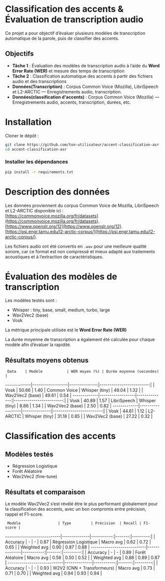 # Classification des accents & Évaluation de transcription audio

Ce projet a pour objectif d’évaluer plusieurs modèles de transcription automatique de la parole, puis de classifier des accents.

## Objectifs

- **Tâche 1** : Évaluation des modèles de transcription audio à l’aide du **Word Error Rate (WER)** et mesure des temps de transcription
- **Tâche 2** : Classification automatique des accents à partir des fichiers audio et des transcriptions
- **Données(Transcription)** : Corpus Common Voice (Mozilla), LibriSpeech et L2-ARCTIC — Enregistrements audio, transcription.
- **Données(classification d'accents)** : Corpus Common Voice (Mozilla) — Enregistrements audio, accents, transcription, durées, etc.

# Installation

Cloner le dépôt :  
```bash
git clone https://github.com/ton-utilisateur/accent-classification-asr.git
cd accent-classification-asr
```
### Installer les dépendances

```bash
pip install -r requirements.txt
```

# Description des données

Les données proviennent du corpus Common Voice de Mozilla, LibriSpeech et L2-ARCTIC disponible ici :  
[https://commonvoice.mozilla.org/fr/datasets](https://commonvoice.mozilla.org/fr/datasets).  
[https://www.openslr.org/12](https://www.openslr.org/12).  
[https://psi.engr.tamu.edu/l2-arctic-corpus/](https://psi.engr.tamu.edu/l2-arctic-corpus/).    


Les fichiers audio ont été convertis en `.wav` pour une meilleure qualité sonore, car ce format est non compressé et mieux adapté aux traitements acoustiques et à l’extraction de caractéristiques.

# Évaluation des modèles de transcription

Les modèles testés sont :  
- Whisper : tiny, base, small, medium, turbo, large  
- Wav2Vec2 (base)
- Vosk  

La métrique principale utilisée est le **Word Error Rate (WER)**

La durée moyenne de transcription a également été calculée pour chaque modèle afin d’évaluer la rapidité.

## Résultats moyens obtenus

     Data    | Modèle           | WER moyen (%) | Durée moyenne (secondes) |
-------------|------------------|--------------:|-------------------------:|
             | Vosk             |         50.66 |                     1.40 |
Common Voice | Whisper (tiny)   |         49.04 |                     1.32 |
             | Wav2Vec2 (base)  |         49.61 |                     0.54 |
-------------|------------------|--------------:|-------------------------:|
             | Vosk             |         40.89 |                     1.57 |
 LibriSpeech | Whisper (tiny)   |         8.86  |                     1.34 |
             | Wav2Vec2 (base)  |         2.50  |                     0.82 |
-------------|------------------|--------------:|-------------------------:|
             | Vosk             |         44.61 |                     1.12 |
  L2-ARCTIC  | Whisper (tiny)   |         31.18 |                     0.85 |
             | Wav2Vec2 (base)  |         27.22 |                     0.32 |


# Classification des accents

## Modèles testés

- Régression Logistique  
- Forêt Aléatoire   
- Wav2Vec2 (fine-tune)

## Résultats et comparaison

Le modèle Wav2Vec2 s’est révélé être le plus performant globalement pour la classification des accents, avec un bon compromis entre précision, rappel et F1-score.

     Modèle                 | Type         | Précision  | Recall | F1-score |
----------------------------|--------------|-----------:|-------:|---------:|
                            | Accuracy     |      -     |    -   |     0.87 |
    Régression Logistique   | Macro avg    |       0.62 |   0.72 |     0.65 |
                            | Weighted avg |       0.90 |   0.87 |     0.88 |
----------------------------|--------------|-----------:|-------:|---------:|
                            | Accuracy     |      -     |    -   |     0.89 |
      Forêt Aléatoire       | Macro avg    |       0.58 |   0.50 |     0.52 |
                            | Weighted avg |       0.88 |   0.89 |     0.87 |
----------------------------|--------------|-----------:|-------:|---------:|
                            | Accuracy     |      -     |    -   |     0.93 |
 W2V2 (CNN + Transformeurs) | Macro avg    |       0.73 |   0.71 |     0.70 |
                            | Weighted avg |       0.94 |   0.93 |     0.94 |

